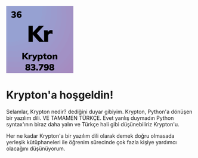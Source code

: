 ![Krypton](/src/icon_180x180.png)

# Krypton'a hoşgeldin!

Selamlar, Krypton nedir? dediğini duyar gibiyim. Krypton, Python'a dönüşen bir yazılım dili. VE TAMAMEN TÜRKÇE. Evet yanlış duymadın Python syntax'ının biraz daha yalın ve Türkçe hali gibi düşünebiliriz Krypton'u.

Her ne kadar Krypton'a bir yazılım dili olarak demek doğru olmasada yerleşik kütüphaneleri ile öğrenim sürecinde çok fazla kişiye yardımcı olacağını düşünüyorum.
